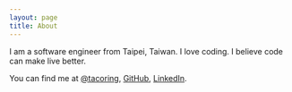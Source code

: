 ```yaml
---
layout: page
title: About
---
```


I am a software engineer from Taipei, Taiwan. I love coding. I believe code can make live better.

You can find me at [@tacoring](http://twitter.com/tacoring), [GitHub](http://github.com/tacoring), [LinkedIn](http://uk.linkedin.com/in/muanchiou).
